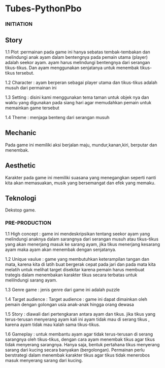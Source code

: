 # Tubes-PythonPbo
### INITIATION ###
## Story ##

1.1 Plot		:permainan pada game ini hanya sebatas tembak-tembakan dan melindungi anak ayam dalam bentengnya 
                pada   pemain utama (player) adalah seekor ayam. ayam harus melindungi bentengnya dari serangan tikus-tikus. Dan ayam menggunakan senjatanya untuk menembak tikus-tikus tersebut.

1.2 Character	: ayam berperan sebagai player utama dan tikus-tikus adalah musuh dari permainan ini

1.3 Setting		: disini kami menggunakan tema taman untuk objek nya dan waktu yang digunakan pada siang hari 
                agar memudahkan pemain untuk memainkan game tersebut

1.4 Theme		: menjaga benteng dari serangan musuh


## Mechanic ##
Pada game ini memiliki aksi berjalan maju, mundur,kanan,kiri, berputar dan menembak.

## Aesthetic ##
Karakter pada game ini memiliki suasana yang menegangkan seperti nanti kita akan memasuakan, musik yang bersemangat dan efek yang memaku.

## Teknologi ##
Dekstop game.

### PRE-PRODUCTION ###
1.1 High concept	 	: game ini mendeskripsikan tentang seekor ayam yang melindungi anaknya dalam sarangnya dari 
                        serangan musuh atau tikus-tikus yang akan menerjang masuk ke sarang ayam, jika tikus menerjang kesarang ayam maka ayam akan menembak dengan senjatanya.

1.2 Unique vaulue		: game yang membutuhkan keterampilan tangan dan mata, karena kita di latih buat bergerak cepat 
                        pada jari dan pada mata kita melatih untuk melihat target disekitar karena pemain harus membuat trategis dalam menembakan karakter tikus secara terbatas untuk melilndungi sarang ayam.

1.3 Genre game		: jenis genre dari game ini adalah puzzle

1.4 Target audience	: Target audience	: game ini dapat dimainkan oleh pemain dengan golongan usia anak-anak
                    hingga orang dewasa

1.5 Story		    	: diawali dari pertengkaran antara ayam dan tikus. jika tikus yang terus-terusan menyerang ayam
                        kali ini ayam tidak mau di serang tikus , karena ayam tidak mau kalah sama tikus-tikus.

1.6 Gameplay		: untuk membantu ayam agar tidak terus-terusan di serang sarangnya oleh tikus-tikus,
                    dengan cara ayam menembak tikus agar tikus tidak menyerang sarangnya. Hanya saja, bentuk pertahana tikus menyerang sarang dari kucing secara banyakan (bergolongan). Permainan perlu berstrategi dalam menembak karakter tikus agar tikus tidak menerobos masuk menyerang sarang dari kucing.
